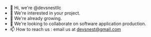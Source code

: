 - 👋 Hi, we're @devsnestllc
- 👀 We're interested in your project.
- 🌱 We're already growing.
- 💞️ We're looking to collaborate on software application production.
- 📫 How to reach us : email us at devsnest@gmail.com

<!---
devsnestllc/devsnestllc is a ✨ special ✨ repository because its `README.md` (this file) appears on your GitHub profile.
You can click the Preview link to take a look at your changes.
--->
